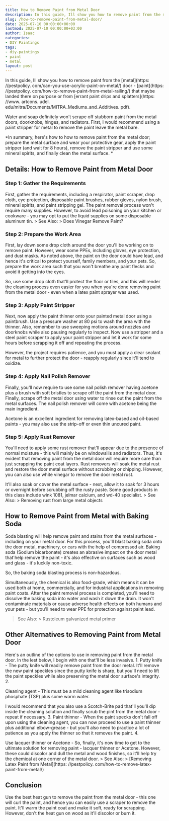 ```yaml
---
title: How to Remove Paint from Metal Door
description: In this guide, Ill show you how to remove paint from the metal door - paint that maybe landed there on purpose or from errant paint drips and splatters ....
slug: /how-to-remove-paint-from-metal-door/
date: 2025-07-10 00:00:00+00:00
lastmod: 2025-07-10 00:00:00+03:00
author: Isaac
categories:
- DIY Paintings
tags:
- diy-paintings
- paint
- metal
layout: post
---
```


In this guide, Ill show you how to remove paint from the [metal](https: //pestpolicy. com/can-you-use-acrylic-paint-on-metal/) door - [paint](https: //pestpolicy. com/how-to-remove-paint-from-metal-railing/) that maybe landed there on purpose or from [errant paint drips and splatters](https: //www. artcons. udel. edu/mitra/Documents/MITRA_Mediums_and_Additives. pdf).

Water and soap definitely won't scrape off stubborn paint from the metal doors, doorknobs, hinges, and radiators. First, I would recommend using a paint stripper for metal to remove the paint leave the metal bare.

*In summary, here's how to how to remove paint from the metal door; prepare the metal surface and wear your protective gear, apply the paint stripper (and wait for 8 hours), remove the paint stripper and use some mineral spirits, and finally clean the metal surface. *

##  Details: How to Remove Paint from Metal Door

###  Step 1: Gather the Requirements

First, gather the requirements, including a respirator, paint scraper, drop cloth, eye protection, disposable paint brushes, rubber gloves, nylon brush, mineral spirits, and paint stripping gel. The paint removal process won't require many supplies. However, to avoid lead poisoning on your kitchen or cookware - you may opt to put the liquid supplies on some disposable aluminum tin. > See Also: > Does Vinegar Remove Paint?

###  Step 2: Prepare the Work Area

First, lay down some drop cloth around the door you'll be working on to remove paint. However, wear some PPEs, including gloves, eye protection, and dust masks. As noted above, the paint on the door could have lead, and hence it's critical to protect yourself, family members, and your pets. So, prepare the work area such that you won't breathe any paint flecks and avoid it getting into the eyes.

So, use some drop cloth that'll protect the floor or tiles, and this will render the cleaning process even easier for you when you're done removing paint from the metal door - even when a latex paint sprayer was used.

###  Step 3: Apply Paint Stripper

Next, now apply the paint thinner onto your painted metal door using a paintbrush. Use a pressure washer at 80 psi to wash the area with the thinner. Also, remember to use sweeping motions around nozzles and doorknobs while also pausing regularly to inspect. Now use a stripper and a steel paint scraper to apply your paint stripper and let it work for some hours before scrapping it off and repeating the process.

However, the project requires patience, and you must apply a clear sealant for metal to further protect the door - reapply regularly since it'll tend to oxidize.

###  Step 4: Apply Nail Polish Remover

Finally, you'll now require to use some nail polish remover having acetone plus a brush with soft bristles to scrape off the paint from the metal door. Finally, scrape off the metal door using water to rinse out the paint from the metal surfaces. The nail polish remover will come with acetone being the main ingredient.

Acetone is an excellent ingredient for removing latex-based and oil-based paints - you may also use the strip-off or even thin uncured paint.

###  Step 5: Apply Rust Remover

You'll need to apply some rust remover that'll appear due to the presence of normal moisture - this will mainly be on windowsills and radiators. Thus, it's evident that removing paint from the metal door will require more care than just scrapping the paint coat layers. Rust removers will soak the metal rust and restore the door metal surface without scrubbing or chipping. However, you can also use white vinegar to remove the door metal rust.

It'll also soak or cover the metal surface - next, allow it to soak for 3 hours or overnight before scrubbing off the rusty paste. Some good products in this class include wink 1081, jelmar calcium, and wd-40 specialist. > See Also: > Removing rust from large metal objects

##  How to Remove Paint from Metal with Baking Soda

Soda blasting will help remove paint and stains from the metal surfaces - including on your metal door. For this process, you'll blast baking soda onto the door metal, machinery, or cars with the help of compressed air. Baking soda (Sodium bicarbonate) creates an abrasive impact on the door metal that'help remove the paint - it's also effective on surfaces such as wood and glass - it's luckily non-toxic.

So, the baking soda blasting process is non-hazardous.

Simultaneously, the chemical is also food-grade, which means it can be used both at home, commercially, and for industrial applications in removing paint coats. After the paint removal process is completed, you'll need to dissolve the baking soda into water and wash it down the drain. It won't contaminate materials or cause adverse health effects on both humans and your pets - but you'll need to wear PPE for protection against paint lead.

> See Also: > Rustoleum galvanized metal primer

##  Other Alternatives to Removing Paint from Metal Door

Here's an outline of the options to use in removing paint from the metal door. In the lest below, I begin with one that'll be less invasive. 1. Putty knife - The putty knife will readily remove paint from the door metal. It'll remove the new paint speckles since the putty knife is sharp, but you'll need to lift the paint speckles while also preserving the metal door surface's integrity. 2.

Cleaning agent - This must be a mild cleaning agent like trisodium phosphate (TSP) plus some warm water.

I would recommend that you also use a Scotch-Brite pad that'll you'll dip inside the cleaning solution and finally scrub the pint from the metal door - repeat if necessary. 3. Paint thinner - When the paint specks don't fall off upon using the cleaning agent, you can now proceed to use a paint thinner plus additional elbow-grease - but you'll also need to practice a lot of patience as you apply the thinner so that it removes the paint. 4.

Use lacquer thinner or Acetone - So, finally, it's now time to get to the ultimate solution for removing paint - lacquer thinner or Acetone. However, these could discolor and dull the metal and wood finishes, so it'll help try the chemical at one corner of the metal door. > See Also: > [Removing Latex Paint from Metal](https: //pestpolicy. com/how-to-remove-latex-paint-from-metal/)

##  Conclusion

Use the best heat gun to remove the paint from the metal door - this one will curl the paint, and hence you can easily use a scraper to remove the paint. It'll warm the paint coat and make it soft, ready for scrapping. However, don't the heat gun on wood as it'll discolor or burn it.
